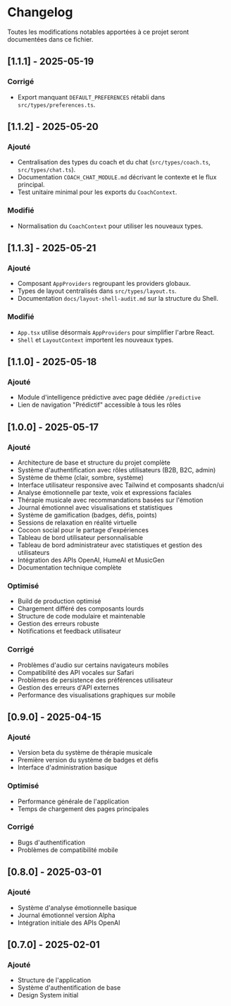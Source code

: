 
# Changelog

Toutes les modifications notables apportées à ce projet seront documentées dans ce fichier.

## [1.1.1] - 2025-05-19

### Corrigé
- Export manquant `DEFAULT_PREFERENCES` rétabli dans `src/types/preferences.ts`.

## [1.1.2] - 2025-05-20

### Ajouté
- Centralisation des types du coach et du chat (`src/types/coach.ts`, `src/types/chat.ts`).
- Documentation `COACH_CHAT_MODULE.md` décrivant le contexte et le flux principal.
- Test unitaire minimal pour les exports du `CoachContext`.

### Modifié
- Normalisation du `CoachContext` pour utiliser les nouveaux types.

## [1.1.3] - 2025-05-21

### Ajouté
- Composant `AppProviders` regroupant les providers globaux.
- Types de layout centralisés dans `src/types/layout.ts`.
- Documentation `docs/layout-shell-audit.md` sur la structure du Shell.

### Modifié
- `App.tsx` utilise désormais `AppProviders` pour simplifier l'arbre React.
- `Shell` et `LayoutContext` importent les nouveaux types.

## [1.1.0] - 2025-05-18

### Ajouté
- Module d'intelligence prédictive avec page dédiée `/predictive`
- Lien de navigation "Prédictif" accessible à tous les rôles

## [1.0.0] - 2025-05-17

### Ajouté
- Architecture de base et structure du projet complète
- Système d'authentification avec rôles utilisateurs (B2B, B2C, admin)
- Système de thème (clair, sombre, système)
- Interface utilisateur responsive avec Tailwind et composants shadcn/ui
- Analyse émotionnelle par texte, voix et expressions faciales
- Thérapie musicale avec recommandations basées sur l'émotion
- Journal émotionnel avec visualisations et statistiques
- Système de gamification (badges, défis, points)
- Sessions de relaxation en réalité virtuelle
- Cocoon social pour le partage d'expériences
- Tableau de bord utilisateur personnalisable
- Tableau de bord administrateur avec statistiques et gestion des utilisateurs
- Intégration des APIs OpenAI, HumeAI et MusicGen
- Documentation technique complète

### Optimisé
- Build de production optimisé
- Chargement différé des composants lourds
- Structure de code modulaire et maintenable
- Gestion des erreurs robuste
- Notifications et feedback utilisateur

### Corrigé
- Problèmes d'audio sur certains navigateurs mobiles
- Compatibilité des API vocales sur Safari
- Problèmes de persistence des préférences utilisateur
- Gestion des erreurs d'API externes
- Performance des visualisations graphiques sur mobile

## [0.9.0] - 2025-04-15

### Ajouté
- Version beta du système de thérapie musicale
- Première version du système de badges et défis
- Interface d'administration basique

### Optimisé
- Performance générale de l'application
- Temps de chargement des pages principales

### Corrigé
- Bugs d'authentification
- Problèmes de compatibilité mobile

## [0.8.0] - 2025-03-01

### Ajouté
- Système d'analyse émotionnelle basique
- Journal émotionnel version Alpha
- Intégration initiale des APIs OpenAI

## [0.7.0] - 2025-02-01

### Ajouté
- Structure de l'application
- Système d'authentification de base
- Design System initial
